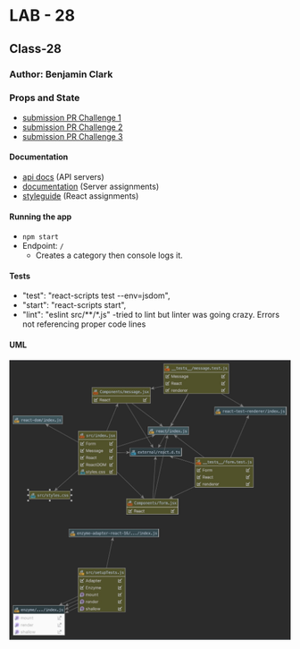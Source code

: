 # LAB - 28

## Class-28

### Author: Benjamin Clark

### Props and State
* [submission PR Challenge 1](https://github.com/benjamin-401-advanced-javascript/class-27/pull/2)
* [submission PR Challenge 2](https://github.com/benjamin-401-advanced-javascript/class-27/pull/2)
* [submission PR Challenge 3](https://github.com/benjamin-401-advanced-javascript/class-27/pull/2)

#### Documentation
* [api docs](http://xyz.com) (API servers)
* [documentation](http://localhost:6060/) (Server assignments)
* [styleguide](http://xyz.com) (React assignments)


#### Running the app
* `npm start`
* Endpoint: `/`
  * Creates a category then console logs it.

  
#### Tests
* "test": "react-scripts test --env=jsdom",
* "start": "react-scripts start",
* "lint": "eslint src/**/*.js" -tried to lint but linter was going crazy. Errors not referencing proper code lines

#### UML
![UML Diagram ](./assets/UML.jpg)
